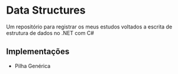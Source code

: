 # Data Structures

Um repositório para registrar os meus estudos voltados a escrita de estrutura de dados no .NET com C#


## Implementações

- Pilha Genérica
